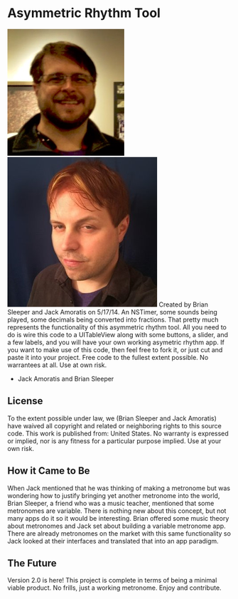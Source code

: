 # Asymmetric Rhythm Tool
![Image of Brian Sleeper](Brian_Sleeper.jpg) ![Image of Jack Amoratis](Jack_Amoratis.jpg)
Created by Brian Sleeper and Jack Amoratis on 5/17/14.
An NSTimer, some sounds being played, some decimals being converted into fractions. That pretty much represents the functionality of this asymmetric rhythm tool. All you need to do is wire this code to a UITableView along with some buttons, a slider, and a few labels, and you will have your own working asymetric rhythm app. If you want to make use of this code, then feel free to fork it, or just cut and paste it into your project. Free code to the fullest extent possible. No warrantees at all. Use at own risk.
 - Jack Amoratis and Brian Sleeper
 
 
## License
To the extent possible under law, we (Brian Sleeper and Jack Amoratis) have waived all copyright and related or neighboring rights to this source code. This work is published from: United States. No warranty is expressed or implied, nor is any fitness for a particular purpose implied. Use at your own risk.

## How it Came to Be
When Jack mentioned that he was thinking of making a metronome but was wondering how to justify bringing yet another metronome into the world, Brian Sleeper, a friend who was a music teacher, mentioned that some metronomes are variable. There is nothing new about this concept, but not many apps do it so it would be interesting. Brian offered some music theory about metronomes and Jack set about building a variable metronome app. There are already metronomes on the market with this same functionality so Jack looked at their interfaces and translated that into an app paradigm.

## The Future
Version 2.0 is here! This project is complete in terms of being a minimal viable product. No frills, just a working metronome. Enjoy and contribute.
